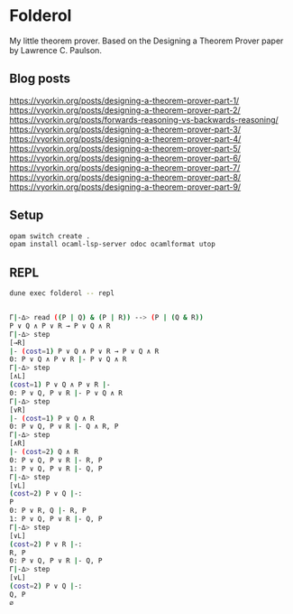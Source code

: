 # Folderol

My little theorem prover. Based on the Designing a Theorem Prover paper by Lawrence C. Paulson.

## Blog posts

<https://vyorkin.org/posts/designing-a-theorem-prover-part-1/>
<https://vyorkin.org/posts/designing-a-theorem-prover-part-2/>
<https://vyorkin.org/posts/forwards-reasoning-vs-backwards-reasoning/>
<https://vyorkin.org/posts/designing-a-theorem-prover-part-3/>
<https://vyorkin.org/posts/designing-a-theorem-prover-part-4/>
<https://vyorkin.org/posts/designing-a-theorem-prover-part-5/>
<https://vyorkin.org/posts/designing-a-theorem-prover-part-6/>
<https://vyorkin.org/posts/designing-a-theorem-prover-part-7/>
<https://vyorkin.org/posts/designing-a-theorem-prover-part-8/>
<https://vyorkin.org/posts/designing-a-theorem-prover-part-9/>

## Setup

```sh
opam switch create .
opam install ocaml-lsp-server odoc ocamlformat utop
```

## REPL

```sh
dune exec folderol -- repl
```

```sh

Γ|-∆> read ((P | Q) & (P | R)) --> (P | (Q & R))
P ∨ Q ∧ P ∨ R → P ∨ Q ∧ R
Γ|-∆> step
[→R]
|- (cost=1) P ∨ Q ∧ P ∨ R → P ∨ Q ∧ R
0: P ∨ Q ∧ P ∨ R |- P ∨ Q ∧ R
Γ|-∆> step
[∧L]
(cost=1) P ∨ Q ∧ P ∨ R |-
0: P ∨ Q, P ∨ R |- P ∨ Q ∧ R
Γ|-∆> step
[∨R]
|- (cost=1) P ∨ Q ∧ R
0: P ∨ Q, P ∨ R |- Q ∧ R, P
Γ|-∆> step
[∧R]
|- (cost=2) Q ∧ R
0: P ∨ Q, P ∨ R |- R, P
1: P ∨ Q, P ∨ R |- Q, P
Γ|-∆> step
[∨L]
(cost=2) P ∨ Q |-:
P
0: P ∨ R, Q |- R, P
1: P ∨ Q, P ∨ R |- Q, P
Γ|-∆> step
[∨L]
(cost=2) P ∨ R |-:
R, P
0: P ∨ Q, P ∨ R |- Q, P
Γ|-∆> step
[∨L]
(cost=2) P ∨ Q |-:
Q, P
∅
```
